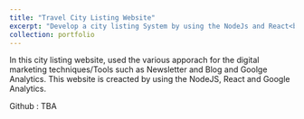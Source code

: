 ```yaml
---
title: "Travel City Listing Website"
excerpt: "Develop a city listing System by using the NodeJs and React<br/><img src='4.jpeg style="width:250px;" >"
collection: portfolio
---
```


In this city listing website, used the various apporach for the digital marketing techniques/Tools such as Newsletter and Blog and Goolge Analytics. This website is creacted by using the NodeJS, React and Google Analytics.

Github : TBA
